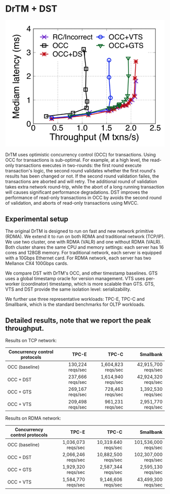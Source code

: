 # DrTM + DST

![DST speeds up TPC-E performance by 2.0X on RDMA network.](./drtm-tpce.png)

DrTM uses optimistic concurrency control (OCC) for transactions.
Using OCC for transactions is sub-optimal. 
For example, at a high level, the read-only transactions executes in two-rounds:
the first round execute transaction's logic,
the second round validates whether the first round's results has been changed or not.
If the second round validation failes, the transactions are aborted and will retry.
The additional round of validation takes extra network round-trip,
while the abort of a long running transaction will causes significant performance degradations.
DST improves the performance of read-only transactions in OCC by avoids the second round
of validation, and aborts of read-only transactions using MVCC.

## Experimental setup

The original DrTM is designed to run on fast and new network primitive (RDMA).
We extend it to run on both RDMA and traditional network (TCP/IP).
We use two cluster,
one with RDMA (VALR) and one without RDMA (VALR).
Both cluster shares the same CPU and memory settings:
each server has 16 cores and 128GB memory.
For traditional network, each server is equipped with a 10Gbps Ethernet card.
For RDMA network, each server has two Mellanox CX4 100Gbps cards.

We compare DST with DrTM's OCC, and other timestamp baselines.
GTS uses a global timestamp oracle for version management.
VTS uses per-worker (coordinator) timestamp, which is more scalable than GTS.
GTS, VTS and DST provide the same isolation level: serializability.

We further use three representative workloads: TPC-E, TPC-C and Smallbank,
which is the standard benchmarks for OLTP workloads.


## Detailed results, note that we report the peak throughput.

Results on TCP network:

| Concurrency control protocols      | TPC-E | TPC-C              | Smallbank          |
| ------------------------------ | ------------------:| ------------------:| ------------------:|
| OCC (baseline)     |130,224 reqs/sec |1,604,823 reqs/sec |42,915,700 reqs/sec |
| OCC + DST |237,666 reqs/sec |1,614,940 reqs/sec |42,924,320 reqs/sec |
| OCC + GTS |269,167 reqs/sec |728,463 reqs/sec   |1,392,530  reqs/sec |
| OCC + VTS |209,498 reqs/sec |961,231 reqs/sec   |2,951,770  reqs/sec |

Results on RDMA network:

| Concurrency control protocols      | TPC-E | TPC-C              | Smallbank          |
| ------------------------------ | ------------------:| ------------------:| ------------------:|
| OCC (baseline)     | 1,036,073 reqs/sec |10,319.640  reqs/sec |101,536,000 reqs/sec |
| OCC + DST |2,066,246 reqs/sec |10,882,500 reqs/sec |102,307,000 reqs/sec |
| OCC + GTS |1,929,320 reqs/sec |2,587,344 reqs/sec   |2,595,130  reqs/sec |
| OCC + VTS |1,584,770 reqs/sec |9,146,606 reqs/sec   |43,499,300  reqs/sec | 

 
